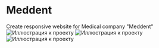 # Meddent
Create responsive website for Medical company "Meddent"
![Иллюстрация к проекту](https://github.com/batstolya/Countries-search/raw/main/examples/desktop.png)
![Иллюстрация к проекту](https//github.com/batstolya/Countries-search/raw/main/examples/tablet.png)
![Иллюстрация к проекту](https://github.com/batstolya/Countries-search/raw/main/examples/mobile.png)

